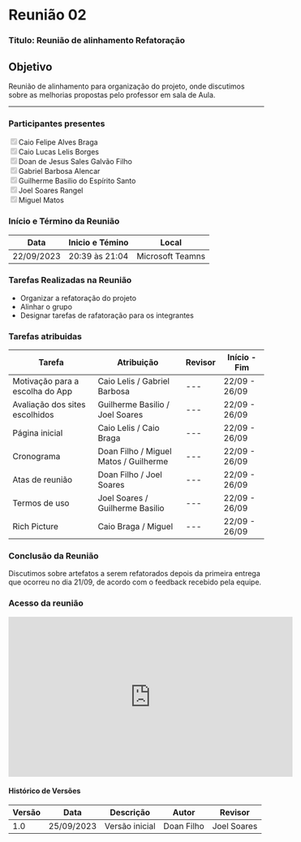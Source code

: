 # **Reunião 02** 
### **Titulo**: Reunião de alinhamento Refatoração

## **Objetivo**
Reunião de alinhamento para organização do projeto, onde discutimos sobre as melhorias propostas pelo professor em sala de Aula.

---
### **Participantes presentes**
<label><input type="checkbox" checked disabled>Caio Felipe Alves Braga</label><br>
<label><input type="checkbox" checked disabled>Caio Lucas Lelis Borges</label><br>
<label><input type="checkbox" checked disabled>Doan de Jesus Sales Galvão Filho</label><br>
<label><input type="checkbox" checked disabled>Gabriel Barbosa Alencar</label><br>
<label><input type="checkbox" checked disabled>Guilherme Basilio do Espírito Santo</label><br>
<label><input type="checkbox" checked disabled>Joel Soares Rangel</label><br>
<label><input type="checkbox" checked disabled>Miguel Matos</label><br>

### **Início e Término da Reunião**

| Data       | Inicio e Témino | Local            |
|------------|-----------------|------------------|
| 22/09/2023 | 20:39 às 21:04  | Microsoft Teamns |

### **Tarefas Realizadas na Reunião**
- Organizar a refatoração do projeto
- Alinhar o grupo
- Designar tarefas de rafatoração para os integrantes


### **Tarefas atribuidas** 


| Tarefa | Atribuição | Revisor | Início  -  Fim|
|--------|------------|---------|----------------|
|Motivação para a escolha do App | Caio Lelis / Gabriel Barbosa  | ---|22/09 - 26/09|
|Avaliação dos sites escolhidos  | Guilherme Basilio / Joel Soares| --- |22/09 - 26/09|   
|Página inicial| Caio Lelis / Caio Braga   | --- | 22/09 - 26/09|
|Cronograma | Doan Filho / Miguel Matos / Guilherme | --- | 22/09 - 26/09 |
|Atas de reunião |Doan Filho / Joel Soares| --- | 22/09 - 26/09|
|Termos de uso |Joel Soares / Guilherme Basilio| --- |22/09 - 26/09| 
|Rich Picture |Caio Braga / Miguel| --- |22/09 - 26/09|



### **Conclusão da Reunião**

Discutimos sobre artefatos a serem refatorados depois da primeira entrega que ocorreu no dia 21/09, de acordo com o feedback recebido pela equipe.

### **Acesso da reunião**

<iframe width="560" height="315" src="https://www.youtube.com/embed/h_7jC28TWFs?si=Dw8gHJaggzHfFNys" title="YouTube video player" frameborder="0" allow="accelerometer; autoplay; clipboard-write; encrypted-media; gyroscope; picture-in-picture; web-share" allowfullscreen></iframe>

#### Histórico de Versões

| Versão | Data       | Descrição            | Autor          | Revisor        |
|--------|------------|----------------------|----------------|--------------- |
| 1.0    | 25/09/2023 | Versão inicial       | Doan Filho     | Joel Soares  |
 